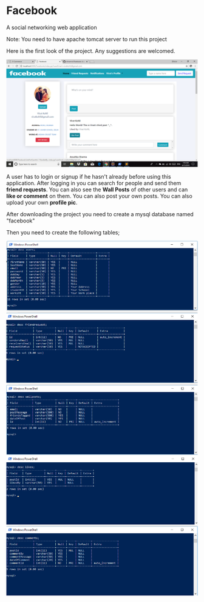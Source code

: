 # Facebook
A social networking web application

Note: You need to have apache tomcat server to run this project

Here is the first look of the project. Any suggestions are welcomed.

<img src="https://github.com/shivamvk/Facebook/blob/master/images/Screenshot%20(7).png">

A user has to login or signup if he hasn't already before using this application.
After logging in you can search for people and send them **friend requests**. You can also see the **Wall Posts** of other users and can **like or comment** on them. You can also post your own posts. 
You can also upload your own **profile pic**.

After downloading the project you need to create a mysql database named "facebook"

Then you need to create the following tables;

<img src="https://github.com/shivamvk/Facebook/blob/master/images/Screenshot%20(1).png">
<br>
<img src="https://github.com/shivamvk/Facebook/blob/master/images/Screenshot%20(2).png">
<br>
<img src="https://github.com/shivamvk/Facebook/blob/master/images/Screenshot%20(3).png">
<br>
<img src="https://github.com/shivamvk/Facebook/blob/master/images/Screenshot%20(4).png">
<br>
<img src="https://github.com/shivamvk/Facebook/blob/master/images/Screenshot%20(5).png">
<br>
